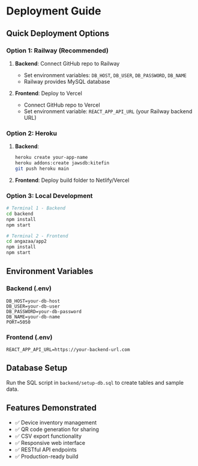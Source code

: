 # Deployment Guide

## Quick Deployment Options

### Option 1: Railway (Recommended)
1. **Backend**: Connect GitHub repo to Railway
   - Set environment variables: `DB_HOST`, `DB_USER`, `DB_PASSWORD`, `DB_NAME`
   - Railway provides MySQL database

2. **Frontend**: Deploy to Vercel
   - Connect GitHub repo to Vercel
   - Set environment variable: `REACT_APP_API_URL` (your Railway backend URL)

### Option 2: Heroku
1. **Backend**: 
   ```bash
   heroku create your-app-name
   heroku addons:create jawsdb:kitefin
   git push heroku main
   ```

2. **Frontend**: Deploy build folder to Netlify/Vercel

### Option 3: Local Development
```bash
# Terminal 1 - Backend
cd backend
npm install
npm start

# Terminal 2 - Frontend  
cd angazaa/app2
npm install
npm start
```

## Environment Variables

### Backend (.env)
```
DB_HOST=your-db-host
DB_USER=your-db-user
DB_PASSWORD=your-db-password
DB_NAME=your-db-name
PORT=5050
```

### Frontend (.env)
```
REACT_APP_API_URL=https://your-backend-url.com
```

## Database Setup
Run the SQL script in `backend/setup-db.sql` to create tables and sample data.

## Features Demonstrated
- ✅ Device inventory management
- ✅ QR code generation for sharing
- ✅ CSV export functionality
- ✅ Responsive web interface
- ✅ RESTful API endpoints
- ✅ Production-ready build
